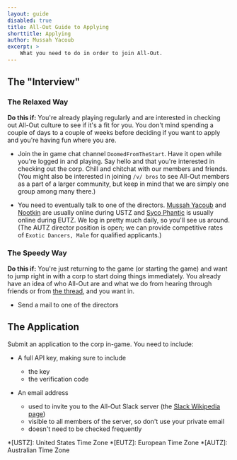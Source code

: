 ```yaml
---
layout: guide
disabled: true
title: All-Out Guide to Applying
shorttitle: Applying
author: Mussah Yacoub
excerpt: >
    What you need to do in order to join All-Out.
---
```


## The "Interview"

### The Relaxed Way

**Do this if:** You're already playing regularly and are interested in checking out All-Out culture to see if it's a fit for you.  You don't mind spending a couple of days to a couple of weeks before deciding if you want to apply and you're having fun where you are.

- Join the in game chat channel `DoomedFromTheStart`.  Have it open while you're logged in and playing.  Say hello and that you're interested in checking out the corp.  Chill and chitchat with our members and friends.  (You might also be interested in joining `/v/ bros` to see All-Out members as a part of a larger community, but keep in mind that we are simply one group among many there.)

- You need to eventually talk to one of the directors.  [Mussah Yacoub](http://evewho.com/pilot/Mussah+Yacoub) and [Nootkin](http://evewho.com/pilot/Nootkin) are usually online during USTZ and [Syco Phantic](http://evewho.com/pilot/Syco+Phantic) is usually online during EUTZ.  We log in pretty much daily, so you'll see us around.  (The AUTZ director position is open; we can provide competitive rates of `Exotic Dancers, Male` for qualified applicants.)

### The Speedy Way

**Do this if:** You're just returning to the game (or starting the game) and want to jump right in with a corp to start doing things immediately.  You already have an idea of who All-Out are and what we do from hearing through friends or from [the thread](orph.link/eog), and you want in.

- Send a mail to one of the directors

## The Application

Submit an application to the corp in-game.  You need to include:

- A full API key, making sure to include
    - the key
    - the verification code

- An email address
    - used to invite you to the All-Out Slack server (the [Slack Wikipedia page](https://en.wikipedia.org/wiki/Slack_(software)#Features))
    - visible to all members of the server, so don't use your private email
    - doesn't need to be checked frequently

*[USTZ]: United States Time Zone
*[EUTZ]: European Time Zone
*[AUTZ]: Australian Time Zone
